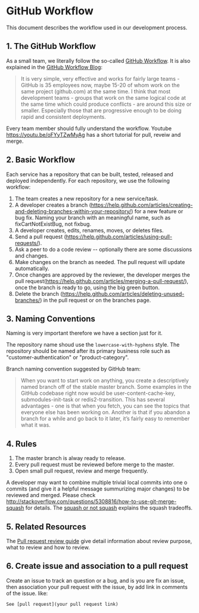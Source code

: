 # GitHub Workflow
This document describes the workflow used in our development process. 

## 1. The GitHub Workflow
As a small team, we literally follow the so-called [GitHub Workflow](https://guides.github.com/introduction/flow/). It is also explained in the [GitHub Workflow Blog](http://scottchacon.com/2011/08/31/github-flow.html): 

> It is very simple, very effective and works for fairly large teams - GitHub is 35 employees now, maybe 15-20 of whom work on the same project (github.com) at the same time. I think that most development teams - groups that work on the same logical code at the same time which could produce conflicts - are around this size or smaller. Especially those that are progressive enough to be doing rapid and consistent deployments.

Every team member should fully understand the workflow. Youtube https://youtu.be/oFYyTZwMyAg has a short tutorial for pull, reveiw and merge. 

## 2. Basic Workflow
Each service has a repository that can be built, tested, released and deployed independently. For each repository, we use the following workflow: 

1. The team creates a new repository for a new service/task. 
2. A developer creates a branch (https://help.github.com/articles/creating-and-deleting-branches-within-your-repository/) for a new feature or bug fix. Naming your branch with an meaningful name, such as fixCartNotExistBug, not fixbug.
3. A developer creates, edits, renames, moves, or deletes files. 
4. Send a pull request (https://help.github.com/articles/using-pull-requests/). 
5. Ask a peer to do a code review -- optionally there are some discussions and changes.
6. Make changes on the branch as needed. The pull request will update automatically.  
7. Once changes are approved by the reviewer, the developer merges the pull request(https://help.github.com/articles/merging-a-pull-request/), once the branch is ready to go, using the big green button.
8. Delete the branch (https://help.github.com/articles/deleting-unused-branches/) in the pull request or on the branches page. 

## 3. Naming Conventions
Naming is very important therefore we have a section just for it. 

The repository name shoud use the `lowercase-with-hyphens` style. The repository should be named after its primary business role such as "customer-authentication" or "product-category". 

Branch naming convention suggested by GitHub team: 
>When you want to start work on anything, you create a descriptively named branch off of the stable master branch. Some examples in the GitHub codebase right now would be user-content-cache-key, submodules-init-task or redis2-transition. This has several advantages - one is that when you fetch, you can see the topics that everyone else has been working on. Another is that if you abandon a branch for a while and go back to it later, it’s fairly easy to remember what it was.

## 4. Rules
1. The master branch is alway ready to release. 
2. Every pull request must be reviewed before merge to the master. 
3. Open small pull request, review and merge frequently. 

A developer may want to combine multiple trivial local commits into one o commits (and give it a helpful message summurizing major changes) to be reviewed and merged. Please check http://stackoverflow.com/questions/5308816/how-to-use-git-merge-squash for details. The [squash or not squash](http://jamescooke.info/git-to-squash-or-not-to-squash.html) explains the squash tradeoffs.  

## 5. Related Resources
The [Pull request review guide](./review_guide/pull_request_review_guide.md) give detail information about review purpose, what to review and how to review. 

## 6. Create issue and association to a pull request
Create an issue to track an question or a bug, and is you are fix an issue, then association your pull request with the issue, by add link in comments of the issue. like:
```
See [pull request](your pull request link)
```